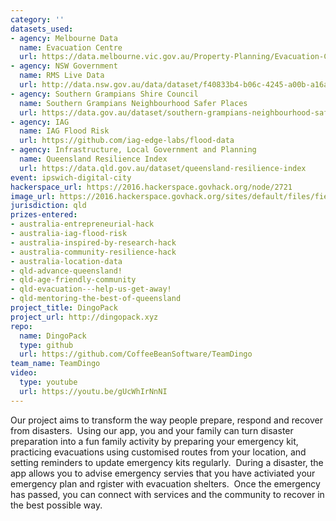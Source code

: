 ```yaml
---
category: ''
datasets_used:
- agency: Melbourne Data
  name: Evacuation Centre
  url: https://data.melbourne.vic.gov.au/Property-Planning/Evacuation-Centres/nty9-drjt
- agency: NSW Government
  name: RMS Live Data
  url: http://data.nsw.gov.au/data/dataset/f40833b4-b06c-4245-a00b-a16a480552bb
- agency: Southern Grampians Shire Council
  name: Southern Grampians Neighbourhood Safer Places
  url: https://data.gov.au/dataset/southern-grampians-neighbourhood-safer-places
- agency: IAG
  name: IAG Flood Risk
  url: https://github.com/iag-edge-labs/flood-data
- agency: Infrastructure, Local Government and Planning
  name: Queensland Resilience Index
  url: https://data.qld.gov.au/dataset/queensland-resilience-index
event: ipswich-digital-city
hackerspace_url: https://2016.hackerspace.govhack.org/node/2721
image_url: https://2016.hackerspace.govhack.org/sites/default/files/field/image/dingo%20pack%20icon.png
jurisdiction: qld
prizes-entered:
- australia-entrepreneurial-hack
- australia-iag-flood-risk
- australia-inspired-by-research-hack
- australia-community-resilience-hack
- australia-location-data
- qld-advance-queensland!
- qld-age-friendly-community
- qld-evacuation---help-us-get-away!
- qld-mentoring-the-best-of-queensland
project_title: DingoPack
project_url: http://dingopack.xyz
repo:
  name: DingoPack
  type: github
  url: https://github.com/CoffeeBeanSoftware/TeamDingo
team_name: TeamDingo
video:
  type: youtube
  url: https://youtu.be/gUcWhIrNnNI
---
```


Our project aims to transform the way people prepare, respond and recover from disasters.  Using our app, you and your family can turn disaster preparation into a fun family activity by preparing your emergency kit, practicing evacuations using customised routes from your location, and setting reminders to update emergency kits regularly.  During a disaster, the app allows you to advise emergency servies that you have activiated your emergency plan and rgister with evacuation shelters.  Once the emergency has passed, you can connect with services and the community to recover in the best possible way.